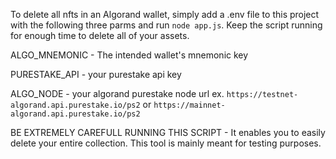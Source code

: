 To delete all nfts in an Algorand wallet, simply add a .env file to this project with the following three parms and run `node app.js`. Keep the script running for enough time to delete all of your assets.

ALGO_MNEMONIC - The intended wallet's mnemonic key

PURESTAKE_API - your purestake api key

ALGO_NODE - your algorand purestake node url ex. `https://testnet-algorand.api.purestake.io/ps2` or `https://mainnet-algorand.api.purestake.io/ps2`

BE EXTREMELY CAREFULL RUNNING THIS SCRIPT - It enables you to easily delete your entire collection. This tool is mainly meant for testing purposes.
